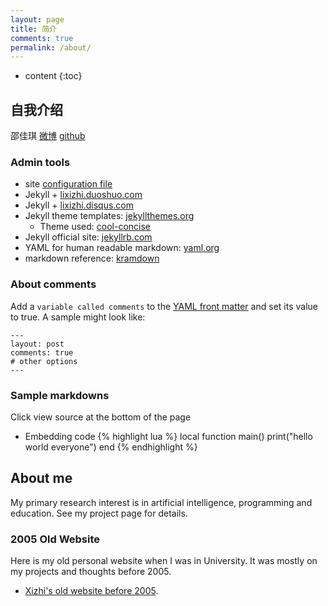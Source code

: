 ```yaml
---
layout: page
title: 简介
comments: true
permalink: /about/
---
```


* content
{:toc}

## 自我介绍
邵佳琪
[微博](http://weibo.com/u/2727401791/home?wvr=5) [github](https://github.com/shaojiaqi1126)

### Admin tools
* site [configuration file](https://github.com/LiXizhi/lixizhi.github.io/blob/master/_config.yml)
* Jekyll + [lixizhi.duoshuo.com](http://lixizhi.duoshuo.com/admin/)
* Jekyll + [lixizhi.disqus.com](http://lixizhi.disqus.com/admin/)
* Jekyll theme templates: [jekyllthemes.org](http://jekyllthemes.org)
   * Theme used: [cool-concise](http://jekyllthemes.org/themes/cool-concise-high-end/)
* Jekyll official site: [jekyllrb.com](http://jekyllrb.com)
* YAML for human readable markdown: [yaml.org](http://www.yaml.org/)
* markdown reference: [kramdown](http://kramdown.gettalong.org/quickref.html)

### About comments
Add a `variable called comments` to the [YAML front matter](http://jekyllrb.com/docs/frontmatter/) and set its value to true. A sample might look like:

    ---
    layout: post
    comments: true
    # other options
    ---

### Sample markdowns
Click view source at the bottom of the page

* Embedding code
{% highlight lua %}
local function main()
	print("hello world everyone")
end
{% endhighlight %}


## About me

My primary research interest is in artificial intelligence, programming and education. See my project page for details.


### 2005 Old Website 
Here is my old personal website when I was in University. It was mostly on my projects and thoughts before 2005.

* [Xizhi's old website before 2005](/oldsite2005/index.htm). 

